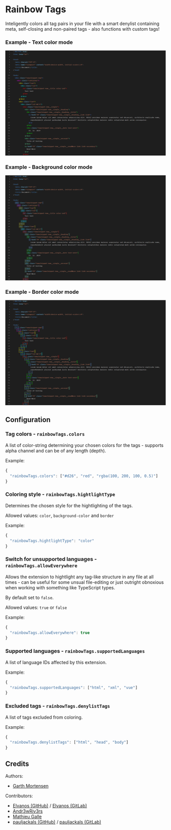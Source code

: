 # Rainbow Tags

Inteligently colors all tag pairs in your file with a smart denylist containing meta, self-closing and non-paired tags - also functions with custom tags!

### Example - Text color mode

![Example](example_color.png)

### Example - Background color mode

![Example](example_bgcolor.png)

### Example - Border color mode

![Example](example_border.png)

## Configuration

### Tag colors - `rainbowTags.colors`

A list of color-string determining your chosen colors for the tags - supports alpha channel and can be of any length (depth).

Example:

```javascript
{
  "rainbowTags.colors": ["#d26", "red", "rgba(100, 200, 100, 0.5)"]
}
```

### Coloring style - `rainbowTags.hightlightType`

Determines the chosen style for the hightlighting of the tags.

Allowed values: `color`, `background-color` and `border`

Example:

```javascript
{
  "rainbowTags.hightlightType": "color"
}
```

### Switch for unsupported languages - `rainbowTags.allowEverywhere`

Allows the extension to hightlight any tag-like structure in any file at all times - can be useful for some unsual file-editing or just outright obnoxious when working with something like TypeScript types.

By default set to `false`.

Allowed values: `true` or `false`

Example:

```javascript
{
  "rainbowTags.allowEverywhere": true
}
```

### Supported languages - `rainbowTags.supportedLanguages`

A list of language IDs affected by this extension.

Example:

```javascript
{
  "rainbowTags.supportedLanguages": ["html", "xml", "vue"]
}
```

### Excluded tags - `rainbowTags.denylistTags`

A list of tags excluded from coloring.

Example:

```javascript
{
  "rainbowTags.denylistTags": ["html", "head", "body"]
}
```

## Credits

Authors:

- [Garth Mortensen](https://gitlab.com/voldemortensen/)

Contributors:

- [Elvanos (GitHub)](https://github.com/Elvanos/) / [Elvanos (GitLab)](https://gitlab.com/Elvanos)
- [Andr3wRiv3rs](https://github.com/Andr3wRiv3rs)
- [Mathieu Galle](https://gitlab.com/mathieugalle)
- [pauljackals (GitHub)](https://github.com/pauljackals) / [pauljackals (GitLab)](https://gitlab.com/pauljackals)
